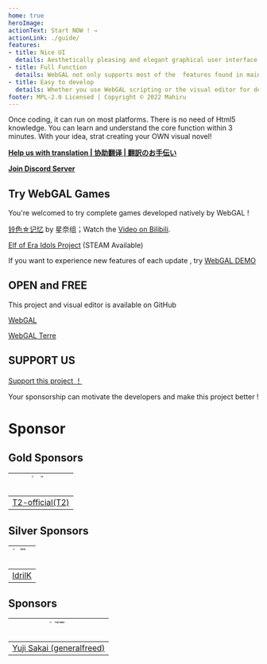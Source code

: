 ```yaml
---
home: true
heroImage: 
actionText: Start NOW ! →
actionLink: ./guide/
features:
- title: Nice UI
  details: Aesthetically pleasing and elegant graphical user interface with interactive effects, providing a better using experience.
- title: Full Function
  details: WebGAL not only supports most of the  features found in mainstream visual novel engines, but you can also use Pixi.js to add custom effects to your game.
- title: Easy to develop
  details: Whether you use WebGAL scripting or the visual editor for development, it is simple and natural.
footer: MPL-2.0 Licensed | Copyright © 2022 Mahiru
---
```


Once coding, it can run on most platforms. There is no need of Html5 knowledge. You can learn and understand the core function within 3 minutes. With your idea, strat creating your OWN visual novel!

**[Help us with translation | 协助翻译 | 翻訳のお手伝い](https://github.com/MakinoharaShoko/WebGAL/tree/dev/packages/webgal/src/translations)**

**[Join Discord Server](https://discord.gg/kPrQkJttJy)**

## Try WebGAL Games

You're welcomed to try complete games developed natively by WebGAL !

[铃色☆记忆](http://hoshinasuzu.cn/) by 星奈组；Watch the [Video on Bilibili](https://www.bilibili.com/video/BV1HY4y1n7z7).

[Elf of Era Idols Project](https://store.steampowered.com/app/2414730/Elf_of_Era_Idols_Project/) (STEAM Available)

If you want to experience new features of each update , try [WebGAL DEMO](https://demo.openwebgal.com)

## OPEN and FREE

This project and visual editor is available on GitHub

[WebGAL](https://github.com/MakinoharaShoko/WebGAL)

[WebGAL Terre](https://github.com/MakinoharaShoko/WebGAL_Terre)

## SUPPORT US

[Support this project ！](sponsor)

Your sponsorship can motivate the developers and make this project better !

# Sponsor

## Gold Sponsors

| <img src="https://avatars.githubusercontent.com/u/91712707?v=4" alt="T2" style="zoom:25%;" width="150px" height="150px" /> |
| ------------------------------------------------------------ |
| [T2-official(T2)](https://github.com/T2-official)            |

## Silver Sponsors
| <img src="https://avatars.githubusercontent.com/u/103700780?v=4" alt="IdrilK" style="zoom:25%;"  width="150px" height="150px" /> |
| ------------------------------------------------------------ |
| [IdrilK](https://github.com/IdrilK)            |

## Sponsors
| <img src="https://avatars.githubusercontent.com/u/71590526?v=4" alt="Yuji Sakai" style="zoom:25%;" width="150px" height="150px" /> |
| ------------------------------------------------------------ |
| [Yuji Sakai (generalfreed)](https://github.com/generalfreed) |